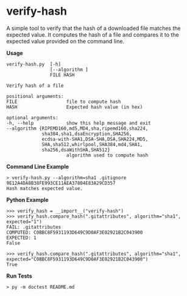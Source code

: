 verify-hash
=====================================

A simple tool to verify that the hash of a downloaded file matches the expected value.
It computes the hash of a file and compares it to the expected value provided on
the command line.

**Usage**

	verify-hash.py  [-h]
					[--algorithm ]
					FILE HASH
	
	Verify hash of a file
	
	positional arguments:
	FILE                  file to compute hash
	HASH                  Expected hash value (in hex)
	
	optional arguments:
	-h, --help            show this help message and exit
	--algorithm {RIPEMD160,md5,MD4,sha,ripemd160,sha224,
	             sha384,sha1,dsaEncryption,SHA256,
				 ecdsa-with-SHA1,DSA-SHA,DSA,SHA224,MD5,
				 SHA,sha512,whirlpool,SHA384,md4,SHA1,
				 sha256,dsaWithSHA,SHA512}
						  algorithm used to compute hash

**Command Line Example**

	> verify-hash.py --algorithm=sha1 .gitignore 9E12A4DA8B38FE993CE11AEA37804E83A29CD357
	Hash matches expected value.
	
**Python Example**

    >>> verify_hash = __import__("verify-hash")
    >>> verify_hash.compare_hash(".gitattributes", algorithm="sha1", expected="1")
    FAIL: .gitattributes
    COMPUTED: C0BBC8F5931193D649C9D0AF3E02921B2C043900
    EXPECTED: 1
    False
	
	>>> verify_hash.compare_hash(".gitattributes", algorithm="sha1", expected="C0BBC8F5931193D649C9D0AF3E02921B2C043900")
	True

**Run Tests**

	> py -m doctest README.md
